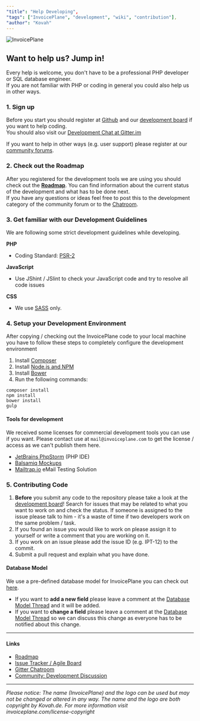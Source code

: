 ```yaml
---
"title": "Help Developing",
"tags": ["InvoicePlane", "development", "wiki", "contribution"],
"author": "Kovah"
---
```


![InvoicePlane](http://invoiceplane.com/content/logo/PNG/logo_300x150.png)

## Want to help us? Jump in!

Every help is welcome, you don't have to be a professional PHP developer or SQL database engineer.   
If you are not familiar with PHP or coding in general you could also help us in other ways.

### 1. Sign up

Before you start you should register at [Github](https://github.com/) and our [development board](https://development.invoiceplane.com/) if you want to help coding.   
You should also visit our [Development Chat at Gitter.im](https://gitter.im/InvoicePlane/InvoicePlane/InvoicePlaneDevelopment)

If you want to help in other ways (e.g. user support) please register at our [community forums](https://community.invoiceplane.com).

### 2. Check out the Roadmap

After you registered for the development tools we are using you should check out the [**Roadmap**](https://github.com/InvoicePlane/InvoicePlane-v2/wiki/Roadmap). You can find information about the current status of the development and what has to be done next.   
If you have any questions or ideas feel free to post this to the development category of the community forum or to the [Chatroom](https://gitter.im/InvoicePlane/InvoicePlane/InvoicePlaneDevelopment).

### 3. Get familiar with our Development Guidelines

We are following some strict development guidelines while developing.

**PHP**  

*   Coding Standard: [PSR-2](https://github.com/php-fig/fig-standards/blob/master/accepted/PSR-2-coding-style-guide.md)

**JavaScript**

*   Use JShint / JSlint to check your JavaScript code and try to resolve all code issues

**CSS**

*   We use [SASS](http://sass-lang.com/) only.

### 4. Setup your Development Environment

After copying / checking out the InvoicePlane code to your local machine you have to follow these steps to completely configure the development environment

1. Install [Composer](https://getcomposer.org/doc/00-intro.md#installation-linux-unix-osx)
2. Install [Node.js and NPM](https://docs.npmjs.com/getting-started/installing-node)
3. Install [Bower](http://bower.io/)
4. Run the following commands:
```
composer install
npm install
bower install
gulp
```

#### Tools for development

We received some licenses for commercial development tools you can use if you want. Please contact use at `mail@invoiceplane.com` to get the license / access as we can't publish them here.

* [JetBrains PhpStorm](https://www.jetbrains.com/phpstorm/) (PHP IDE)
* [Balsamiq Mockups](http://balsamiq.com/products/mockups/)
* [Mailtrap.io](https://mailtrap.io/) eMail Testing Solution

### 5. Contributing Code

1. **Before** you submit any code to the repository please take a look at the [development board](https://development.invoiceplane.com/)! Search for issues that may be related to what you want to work on and check the status. If someone is assigned to the issue please talk to him - it's a waste of time if two developers work on the same problem / task.  
2. If you found an issue you would like to work on please assign it to yourself or write a comment that you are working on it.
3. If you work on an issue please add the issue ID (e.g. IPT-12) to the commit.
4. Submit a pull request and explain what you have done.

#### Database Model

We use a pre-defined database model for InvoicePlane you can check out [here](https://my.vertabelo.com/public-model-view/FTM7kwegMsV99IGYK5h804p1wvrFzBEZFYvtAvCeOpLps1CsXLc4vRDyC4gpgR1C).  

* If you want to **add a new field** please leave a comment at the [Database Model Thread](https://community.invoiceplane.com/t/v2-database-scheme/94) and it will be added.
* If you want to **change a field** please leave a comment at the [Database Model Thread](https://community.invoiceplane.com/t/v2-database-scheme/94) so we can discuss this change as everyone has to be notified about this change.

* * *

#### Links

* [Roadmap](https://github.com/InvoicePlane/InvoicePlane-v2/wiki/Roadmap)
* [Issue Tracker / Agile Board](https://development.invoiceplane.com/browse/IPT)
* [Gitter Chatroom](https://gitter.im/InvoicePlane/InvoicePlane/InvoicePlaneDevelopment)
* [Community: Development Discussion](https://community.invoiceplane.com/c/development-discussion)
  
* * *
  
*Please notice: The name (InvoicePlane) and the logo can be used but may not be changed or altered in any way.
The name and the logo are both copyright by Kovah.de. For more information visit invoiceplane.com/license-copyright*
